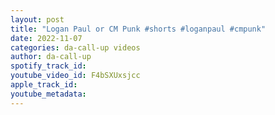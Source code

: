 ```yaml
---
layout: post
title: "Logan Paul or CM Punk #shorts #loganpaul #cmpunk"
date: 2022-11-07
categories: da-call-up videos
author: da-call-up
spotify_track_id: 
youtube_video_id: F4bSXUxsjcc
apple_track_id: 
youtube_metadata: 
---
```

